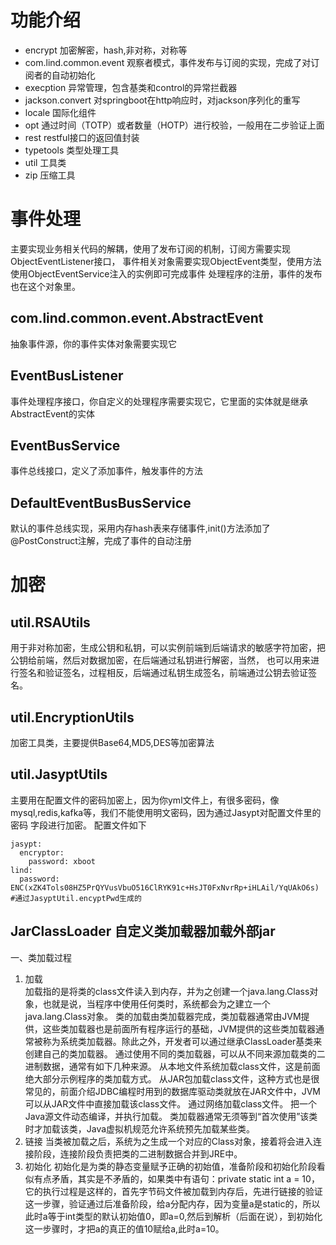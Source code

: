# 功能介绍
* encrypt 加密解密，hash,非对称，对称等
* com.lind.common.event 观察者模式，事件发布与订阅的实现，完成了对订阅者的自动初始化
* execption 异常管理，包含基类和control的异常拦截器
* jackson.convert 对springboot在http响应时，对jackson序列化的重写
* locale 国际化组件
* opt 通过时间（TOTP）或者数量（HOTP）进行校验，一般用在二步验证上面
* rest restful接口的返回值封装
* typetools 类型处理工具
* util 工具类
* zip 压缩工具

# 事件处理
主要实现业务相关代码的解耦，使用了发布订阅的机制，订阅方需要实现ObjectEventListener接口，
事件相关对象需要实现ObjectEvent类型，使用方法使用ObjectEventService注入的实例即可完成事件
处理程序的注册，事件的发布也在这个对象里。
## com.lind.common.event.AbstractEvent
抽象事件源，你的事件实体对象需要实现它
## EventBusListener
事件处理程序接口，你自定义的处理程序需要实现它，它里面的实体就是继承AbstractEvent的实体
## EventBusService
事件总线接口，定义了添加事件，触发事件的方法
## DefaultEventBusBusService
默认的事件总线实现，采用内存hash表来存储事件,init()方法添加了@PostConstruct注解，完成了事件的自动注册
# 加密
## util.RSAUtils
用于非对称加密，生成公钥和私钥，可以实例前端到后端请求的敏感字符加密，把公钥给前端，然后对数据加密，在后端通过私钥进行解密，当然，
也可以用来进行签名和验证签名，过程相反，后端通过私钥生成签名，前端通过公钥去验证签名。
## util.EncryptionUtils
加密工具类，主要提供Base64,MD5,DES等加密算法
## util.JasyptUtils
主要用在配置文件的密码加密上，因为你yml文件上，有很多密码，像mysql,redis,kafka等，我们不能使用明文密码，因为通过Jasypt对配置文件里的密码
字段进行加密。
配置文件如下
```$xslt
jasypt:
  encryptor:
    password: xboot
lind:
  password: ENC(xZK4Tols08HZ5PrQYVusVbuO516ClRYK91c+HsJT0FxNvrRp+iHLAil/YqUAkO6s) #通过JasyptUtil.encyptPwd生成的
```
## JarClassLoader 自定义类加载器加载外部jar
一、类加载过程
1. 加载    
加载指的是将类的class文件读入到内存，并为之创建一个java.lang.Class对象，也就是说，当程序中使用任何类时，系统都会为之建立一个java.lang.Class对象。
类的加载由类加载器完成，类加载器通常由JVM提供，这些类加载器也是前面所有程序运行的基础，JVM提供的这些类加载器通常被称为系统类加载器。除此之外，开发者可以通过继承ClassLoader基类来创建自己的类加载器。
通过使用不同的类加载器，可以从不同来源加载类的二进制数据，通常有如下几种来源。
从本地文件系统加载class文件，这是前面绝大部分示例程序的类加载方式。
从JAR包加载class文件，这种方式也是很常见的，前面介绍JDBC编程时用到的数据库驱动类就放在JAR文件中，JVM可以从JAR文件中直接加载该class文件。
通过网络加载class文件。
把一个Java源文件动态编译，并执行加载。
类加载器通常无须等到“首次使用”该类时才加载该类，Java虚拟机规范允许系统预先加载某些类。
2. 链接
    当类被加载之后，系统为之生成一个对应的Class对象，接着将会进入连接阶段，连接阶段负责把类的二进制数据合并到JRE中。
3. 初始化
初始化是为类的静态变量赋予正确的初始值，准备阶段和初始化阶段看似有点矛盾，其实是不矛盾的，如果类中有语句：private static int a = 10，它的执行过程是这样的，首先字节码文件被加载到内存后，先进行链接的验证这一步骤，验证通过后准备阶段，给a分配内存，因为变量a是static的，所以此时a等于int类型的默认初始值0，即a=0,然后到解析（后面在说），到初始化这一步骤时，才把a的真正的值10赋给a,此时a=10。